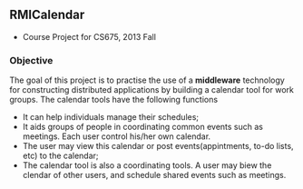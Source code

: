 ## RMICalendar

- Course Project for CS675, 2013 Fall

### Objective
The goal of this project is to practise the use of a **middleware** technology for constructing distributed applications by building a calendar tool for work groups. The calendar tools have the following functions
- It can help individuals manage their schedules;
- It aids groups of people in coordinating common events such as meetings. Each user control his/her own calendar.
- The user may view this calendar or post events(appintments, to-do lists, etc) to the calendar;
- The calendar tool is also a coordinating tools. A user may biew the clendar of other users, and schedule shared events such as meetings.
